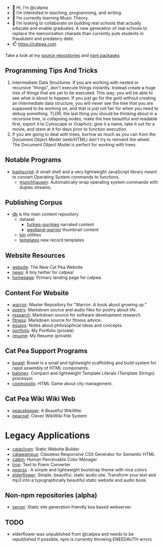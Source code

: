 - 👋 Hi, I’m @catpea
- 👀 I’m interested in teaching, programming, and writing.
- 🌱 I’m currently learning Music Theory.
- 💞️ I’m looking to collaborate on building real schools that actually educate and enable graduates. A new generation of real schools to replace the memorization charade than currently puts students in fraudulent and predatory debt.
- 📫 https://catpea.com

Take a look at my [source repositories](https://github.com/catpea?tab=repositories&q=&type=source&language=&sort=) and [npm packages](https://www.npmjs.com/~catpea)

## Programming Tips And Tricks
1. Intermediate Data Structures: If you are working with nested or recursive "things", don't execute things instantly. Instead create a huge tree of things that are yet to be executed. This way, you will be able to see what is about to happen. If you just go for the gold without creating an intermediate data structure, you will never see the tree that you are supposed to be working on, and that is just not fair for when you need to debug something. TLDR; the last thing you should be thinking about in a recursive tree, is collapsing nodes, make the tree beautiful and readable first, export it to Cytoscape or Graphviz, give it a name, take it out for a movie, and stare at it for days prior to function execution.
2. If you are going to deal with trees, borrow as much as you can from the Document Object Model (web/HTML) don't try to reinvent the wheel. The Document Object Model is perfect for working with trees.

## Notable Programs
- [bashscript]: A small shell and a very lightweight JavaScript library meant to convert Operating System commands to functions.
  - [munchhausen]: Automatically wrap operating system commands with duplex streams.

## Publishing Corpus
- [db] is the main content repository
  - dataset
    - [furkies-purrkies] narrated content
    - [westland-warrior] thumbnail content
  - [bin] utilities
  - [templates] new record templates

## Website Resources
- [website]: The New Cat Pea Website
- [news]: A tiny twitter for catpea!
- [homepage]: Primary landing page for catpea.

## Content For Website
- [warrior]: Master Repository for "Warrior: A book about growing up."
- [poetry]: Markdown source and audio files for poetry about life.
- [research]: Markdown source for software development research.
- [fitness]: Markdown source for fitness advice.
- [essays]: Notes about philosophical ideas and concepts.
- [portfolio]: My Portfolio (private)
- [resume]: My Resume (private)

## Cat Pea Support Programs
- [bowel]: Bowel is a small and lightweight scaffolding and build system for rapid assembly of HTML components.
- [baloney]: Compact and lightweight Template Literals (Template Strings) processor.
- [cosmopolis]: HTML Game about city management.

## Cat Pea Wiki Wiki Web
- [peacekeeper]: A Beautiful WikiWiki
- [peacoat]: Clever WikiWiki File System

# Legacy Applications
- [cataclysm]: Static Website Builder
- [catawampus]: Classless Responsive CSS Generator for Semantic HTML
- [catkin]: Human Perceivable Color Manager
- [trop]: Text to Poem Converter
- [peacss] : A simple and lightweight bootstrap theme with nice colors
- [elderflower]: Simple, beautiful, static audio site. Transform your text and mp3 into a typographically beautiful static website and audio book.

## Non-npm repositories (alpha)
- [server]: Static site generation friendly koa based webserver.

## TODO
- elderflower was unpublished from @catpea and needs to be republished if possible, npm is currently throwing ENEEDAUTH errors 


[website]: https://github.com/catpea/website
[news]: https://github.com/catpea/news
[song]: https://github.com/catpea/song
[homepage]: https://github.com/catpea/homepage
[warrior]: https://github.com/catpea/warrior
[poetry]: https://github.com/catpea/poetry
[research]: https://github.com/catpea/research
[fitness]: https://github.com/catpea/fitness
[essays]: https://github.com/catpea/essays
[portfolio]: https://github.com/catpea/portfolio
[resume]: https://github.com/catpea/resume
[server]: https://github.com/catpea/server
[cataclysm]: https://github.com/catpea/cataclysm
[catawampus]: https://github.com/catpea/catawampus
[catkin]: https://github.com/catpea/catkin
[bowel]: https://github.com/catpea/bowel
[baloney]: https://github.com/catpea/baloney
[trop]: https://github.com/catpea/trop
[cosmopolis]: https://github.com/catpea/cosmopolis
[elderflower]: https://github.com/catpea/elderflower
[peacss]: https://github.com/catpea/peacss
[peacekeeper]: https://github.com/catpea/peacekeeper
[peacoat]: https://github.com/catpea/peacoat

[db]: https://github.com/catpea/db
[bin]: https://github.com/catpea/bin
[templates]: https://github.com/catpea/templates
[furkies-purrkies]: https://github.com/catpea/furkies-purrkies
[westland-warrior]: https://github.com/catpea/westland-warrior

[bashscript]: https://github.com/catpea/bashscript
[munchhausen]: https://github.com/catpea/munchhausen
